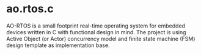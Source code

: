 # ao.rtos.c
AO-RTOS is a small footprint real-time operating system for embedded devices written in C with functional design in mind. The project is using Active Object (or Actor) concurrency model and finite state machine (FSM) design template as implementation base.
